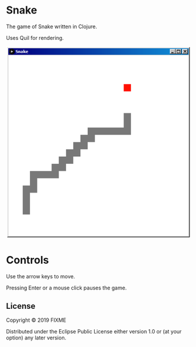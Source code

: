 # Snake

The game of Snake written in Clojure.

Uses Quil for rendering.

![Alt text](./screenshot1.png?raw=true "Title")

# Controls

Use the arrow keys to move.

Pressing Enter or a mouse click pauses the game.


## License

Copyright © 2019 FIXME

Distributed under the Eclipse Public License either version 1.0 or (at
your option) any later version.
